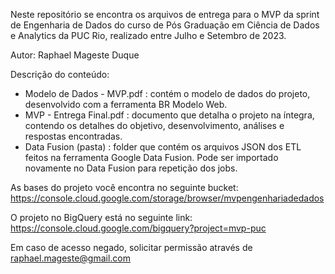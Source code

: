 Neste repositório se encontra os arquivos de entrega para o MVP da sprint de Engenharia de Dados do curso de Pós Graduação em Ciência de Dados e Analytics da PUC Rio, realizado entre Julho e Setembro de 2023.

Autor: Raphael Mageste Duque

Descrição do conteúdo:

- Modelo de Dados - MVP.pdf : contém o modelo de dados do projeto, desenvolvido com a ferramenta BR Modelo Web.
- MVP - Entrega Final.pdf : documento que detalha o projeto na íntegra, contendo os detalhes do objetivo, desenvolvimento, análises e respostas encontradas.
- Data Fusion (pasta) : folder que contém os arquivos JSON dos ETL feitos na ferramenta Google Data Fusion. Pode ser importado novamente no Data Fusion para repetição dos jobs.




As bases do projeto você encontra no seguinte bucket:
https://console.cloud.google.com/storage/browser/mvpengenhariadedados

O projeto no BigQuery está no seguinte link:
https://console.cloud.google.com/bigquery?project=mvp-puc


Em caso de acesso negado, solicitar permissão através de raphael.mageste@gmail.com


 